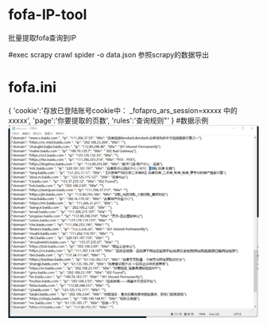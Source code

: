 # fofa-IP-tool
批量提取fofa查询到IP

#exec 
scrapy crawl spider -o data.json
参照scrapy的数据导出
# fofa.ini 
{
'cookie':'存放已登陆账号cookie中： _fofapro_ars_session=xxxxx  中的xxxxx',
'page':'你要提取的页数',
'rules':'查询规则"'
}
#数据示例
![Image text](https://github.com/k-fire/fofa-IP-tool/blob/master/img.png?raw=true)
